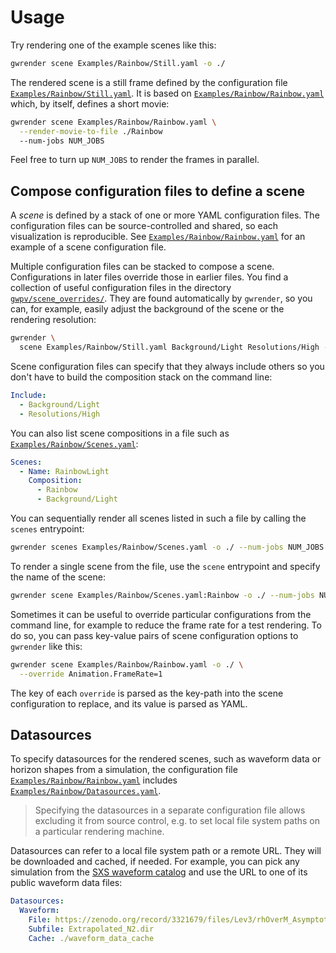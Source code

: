 # Usage

Try rendering one of the example scenes like this:

```sh
gwrender scene Examples/Rainbow/Still.yaml -o ./
```

The rendered scene is a still frame defined by the configuration file
[`Examples/Rainbow/Still.yaml`](Examples/Rainbow/Still.yaml). It is based on
[`Examples/Rainbow/Rainbow.yaml`](Examples/Rainbow/Rainbow.yaml) which, by
itself, defines a short movie:

```sh
gwrender scene Examples/Rainbow/Rainbow.yaml \
  --render-movie-to-file ./Rainbow
  --num-jobs NUM_JOBS
```

Feel free to turn up `NUM_JOBS` to render the frames in parallel.

## Compose configuration files to define a scene

A _scene_ is defined by a stack of one or more YAML configuration files. The
configuration files can be source-controlled and shared, so each visualization
is reproducible. See
[`Examples/Rainbow/Rainbow.yaml`](Examples/Rainbow/Rainbow.yaml) for an example
of a scene configuration file.

Multiple configuration files can be stacked to compose a scene. Configurations
in later files override those in earlier files. You find a collection of useful
configuration files in the directory [`gwpv/scene_overrides/`](gwpv/scene_overrides/).
They are found automatically by `gwrender`, so you can, for example, easily
adjust the background of the scene or the rendering resolution:

```sh
gwrender \
  scene Examples/Rainbow/Still.yaml Background/Light Resolutions/High -o ./
```

Scene configuration files can specify that they always include others so you
don't have to build the composition stack on the command line:

```yaml
Include:
  - Background/Light
  - Resolutions/High
```

You can also list scene compositions in a file such as
[`Examples/Rainbow/Scenes.yaml`](Examples/Rainbow/Scenes.yaml):

```yaml
Scenes:
  - Name: RainbowLight
    Composition:
      - Rainbow
      - Background/Light
```

You can sequentially render all scenes listed in such a file by calling the
`scenes` entrypoint:

```sh
gwrender scenes Examples/Rainbow/Scenes.yaml -o ./ --num-jobs NUM_JOBS
```

To render a single scene from the file, use the `scene` entrypoint and specify
the name of the scene:

```sh
gwrender scene Examples/Rainbow/Scenes.yaml:Rainbow -o ./ --num-jobs NUM_JOBS
```

Sometimes it can be useful to override particular configurations from the
command line, for example to reduce the frame rate for a test rendering. To do
so, you can pass key-value pairs of scene configuration options to `gwrender`
like this:

```sh
gwrender scene Examples/Rainbow/Rainbow.yaml -o ./ \
  --override Animation.FrameRate=1
```

The key of each `override` is parsed as the key-path into the scene
configuration to replace, and its value is parsed as YAML.

## Datasources

To specify datasources for the rendered scenes, such as waveform data or horizon
shapes from a simulation, the configuration file
[`Examples/Rainbow/Rainbow.yaml`](Examples/Rainbow/Rainbow.yaml) includes
[`Examples/Rainbow/Datasources.yaml`](Examples/Rainbow/Datasources.yaml).

> Specifying the datasources in a separate configuration file allows excluding
> it from source control, e.g. to set local file system paths on a particular
> rendering machine.

Datasources can refer to a local file system path or a remote URL. They will be
downloaded and cached, if needed. For example, you can pick any simulation from
the [SXS waveform catalog](https://data.black-holes.org/waveforms/catalog.html)
and use the URL to one of its public waveform data files:

```yaml
Datasources:
  Waveform:
    File: https://zenodo.org/record/3321679/files/Lev3/rhOverM_Asymptotic_GeometricUnits_CoM.h5
    Subfile: Extrapolated_N2.dir
    Cache: ./waveform_data_cache
```
